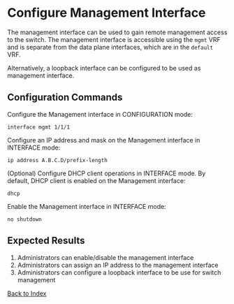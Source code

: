 # Configure Management Interface

The management interface can be used to gain remote management access to the switch.
The management interface is accessible using the `mgmt` VRF and is separate from the data plane interfaces, which are in the `default` VRF.

Alternatively, a loopback interface can be configured to be used as management interface.

## Configuration Commands

Configure the Management interface in CONFIGURATION mode:

```text
interface mgmt 1/1/1
```

Configure an IP address and mask on the Management interface in INTERFACE mode:

```text
ip address A.B.C.D/prefix-length
```

(Optional) Configure DHCP client operations in INTERFACE mode. By default, DHCP client is enabled on the Management interface:

`dhcp`

Enable the Management interface in INTERFACE mode:

```text
no shutdown
```

## Expected Results

1. Administrators can enable/disable the management interface
2. Administrators can assign an IP address to the management interface
3. Administrators can configure a loopback interface to be use for switch management

[Back to Index](../README.md)
